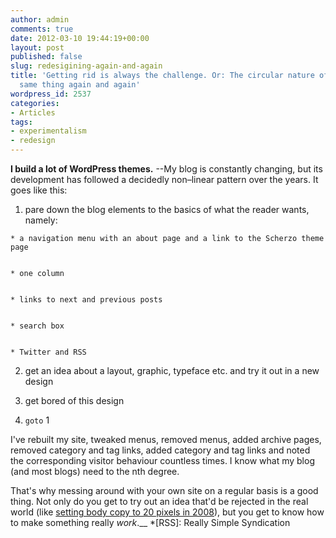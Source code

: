 ```yaml
---
author: admin
comments: true
date: 2012-03-10 19:44:19+00:00
layout: post
published: false
slug: redesigining-again-and-again
title: 'Getting rid is always the challenge. Or: The circular nature of building the
  same thing again and again'
wordpress_id: 2537
categories:
- Articles
tags:
- experimentalism
- redesign
---
```


**I build a lot of WordPress themes.** --My blog is constantly changing, but its development has followed a decidedly non–linear pattern over the years. It goes like this:



	
  1. pare down the blog elements to the basics of what the reader wants, namely:

	
    * a navigation menu with an about page and a link to the Scherzo theme page

	
    * one column

	
    * links to next and previous posts

	
    * search box

	
    * Twitter and RSS




	
  2. get an idea about a layout, graphic, typeface etc. and try it out in a new design

	
  3. get bored of this design

	
  4. `goto` 1


I've rebuilt my site, tweaked menus, removed menus, added archive pages, removed category and tag links, added category and tag links and noted the corresponding visitor behaviour countless times. I know what my blog (and most blogs) need to the nth degree.

That's why messing around with your own site on a regular basis is a good thing. Not only do you get to try out an idea that'd be rejected in the real world (like [setting body copy to 20 pixels in 2008](http://leonpaternoster.com/2008/05/supersize-your-site-big-text-sizes/)), but you get to know how to make something really _work_.__
  *[RSS]: Really Simple Syndication
